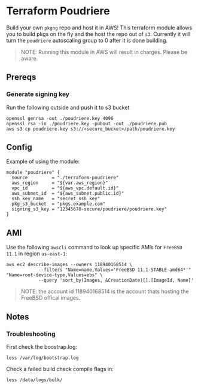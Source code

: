 # Terraform Poudriere
Build your own `pkgng` repo and host it in AWS! This terraform module allows you to build pkgs on the fly
and the host the repo out of `s3`. Currently it will turn the `poudriere` autoscaling group to 0 after it
is done building.
> NOTE: Running this module in AWS will result in charges. Please be aware.

## Prereqs
### Generate signing key
Run the following outside and push it to s3 bucket
```
openssl genrsa -out ./poudriere.key 4096
openssl rsa -in ./poudriere.key -pubout -out ./poudriere.pub
aws s3 cp poudriere.key s3://<secure_bucket>/path/poudriere.key
```

## Config
Example of using the module:
```
module "poudriere" {
  source         = "./terraform-poudriere"
  aws_region     = "${var.aws_region}"
  vpc_id         = "${aws_vpc.default.id}"
  aws_subnet_id  = "${aws_subnet.public.id}"
  ssh_key_name   = "secret_ssh_key"
  pkg_s3_bucket  = "pkgs.example.com"
  signing_s3_key = "12345678-secure/poudriere/poudriere.key"
}
```

## AMI
Use the following `awscli` command to look up specific AMIs for
`FreeBSD 11.1` in region `us-east-1`:
```
aws ec2 describe-images --owners 118940168514 \
			--filters "Name=name,Values='FreeBSD 11.1-STABLE-amd64*'" "Name=root-device-type,Values=ebs" \
			--query 'sort_by(Images, &CreationDate)[].[ImageId, Name]'
```
> NOTE: the account id 118940168514 is the account thats hosting the FreeBSD
> offical images.

## Notes
### Troubleshooting
First check the boostrap.log:
```
less /var/log/bootstrap.log
```

Check a failed build check compile flags in:
```
less /data/logs/bulk/
```
